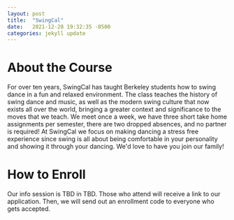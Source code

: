 ```yaml
---
layout: post
title:  "SwingCal"
date:   2021-12-28 19:32:35 -0500
categories: jekyll update
---
```


# About the Course
For over ten years, SwingCal has taught Berkeley students how to swing dance in a fun and relaxed environment. The class teaches the history of swing dance and music, as well as the modern swing culture that now exists all over the world, bringing a greater context and significance to the moves that we teach. We meet once a week, we have three short take home assignments per semester, there are two dropped absences, and no partner is required! At SwingCal we focus on making dancing a stress free experience since swing is all about being comfortable in your personality and showing it through your dancing. We'd love to have you join our family!

# How to Enroll

Our info session is TBD in TBD. Those who attend will receive a link to our application. Then, we will send out an enrollment code to everyone who gets accepted.  
